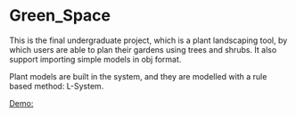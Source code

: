 # Green_Space
This is the final undergraduate project, which is a plant landscaping tool, by which users are able to plan their gardens using trees and shrubs. It also support importing simple models in obj format.

Plant models are built in the system, and they are modelled with a rule based method: L-System.

[Demo: ](https://www.youtube.com/watch?v=7JP8YgwPKTw)
